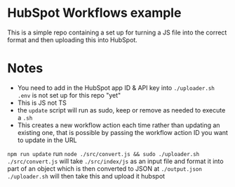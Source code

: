 # HubSpot Workflows example

This is a simple repo containing a set up for turning a JS file into the correct format and then uploading this into HubSpot.

# Notes
- You need to add in the HubSpot app ID & API key into `./uploader.sh` `.env` is not set up for this repo "yet"
- This is JS not TS
- the `update` script will run as sudo, keep or remove as needed to execute a `.sh`
- This creates a new workflow action each time rather than updating an existing one, that is possible by passing the workflow action ID you want to update in the URL

`npm run update` run `node ./src/convert.js && sudo ./uploader.sh`
`./src/convert.js` will take `./src/index/js` as an input file and format it into part of an object which is then converted to JSON at `./output.json`
`./uploader.sh` will then take this and upload it hubspot

